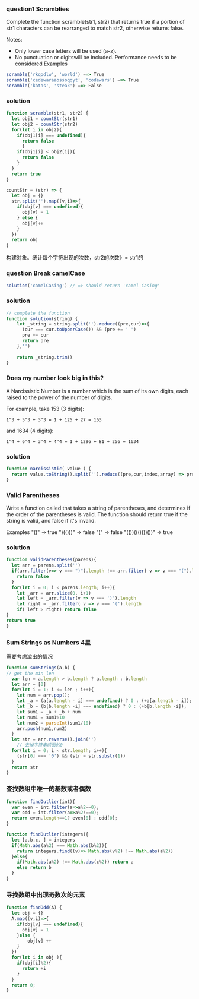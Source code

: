 ### question1 Scramblies

Complete the function scramble(str1, str2) that returns true if a portion of str1 characters can be rearranged to match str2, otherwise returns false.

Notes:

* Only lower case letters will be used (a-z).
* No punctuation or digitswill be included.
Performance needs to be considered
Examples
```js
scramble('rkqodlw', 'world') ==> True
scramble('cedewaraaossoqqyt', 'codewars') ==> True
scramble('katas', 'steak') ==> False
```

### solution
```js
function scramble(str1, str2) {
  let obj1 = countStr(str1)
  let obj2 = countStr(str2)
  for(let i in obj2){
    if(obj1[i] === undefined){
      return false
      }
    if(obj1[i] < obj2[i]){
      return false
    }
  }
  return true
}

countStr = (str) => {
  let obj = {}
  str.split('').map((v,i)=>{
    if(obj[v] === undefined){
      obj[v] = 1
    } else {
      obj[v]++
    }
  })
  return obj
}
```
构建对象。统计每个字符出现的次数，str2的次数》= str1的

### question Break camelCase

```js
solution('camelCasing') // => should return 'camel Casing'
```

### solution

```js
// complete the function
function solution(string) {
    let _string = string.split('').reduce((pre,cur)=>{
      (cur === cur.toUpperCase()) && (pre += ' ')
      pre += cur
      return pre
    },'')
    
    return _string.trim()
}
```

### Does my number look big in this?
A Narcissistic Number is a number which is the sum of its own digits, each raised to the power of the number of digits.

For example, take 153 (3 digits):

    1^3 + 5^3 + 3^3 = 1 + 125 + 27 = 153
and 1634 (4 digits):

    1^4 + 6^4 + 3^4 + 4^4 = 1 + 1296 + 81 + 256 = 1634

### solution

```js
function narcissistic( value ) {
  return value.toString().split('').reduce((pre,cur,index,array) => pre + Math.pow(cur,array.length),0) === value
}

```


### Valid Parentheses
Write a function called that takes a string of parentheses, and determines if the order of the parentheses is valid. The function should return true if the string is valid, and false if it's invalid.

Examples
"()"              =>  true
")(()))"          =>  false
"("               =>  false
"(())((()())())"  =>  true

### solution

```js
function validParentheses(parens){
  let arr = parens.split('')
  if(arr.filter(v=> v === ")").length !== arr.filter( v => v === "(").length){
    return false
  }
  for(let i = 0; i < parens.length; i++){
    let _arr = arr.slice(0, i+1)
    let left = _arr.filter(v => v === ')').length
    let right = _arr.filter( v => v === '(').length
    if( left > right) return false
}
return true
}

```

### Sum Strings as Numbers 4星
需要考虑溢出的情况

```js
function sumStrings(a,b) {
// get the min len
  var len = a.length > b.length ? a.length : b.length
  let arr = [0]
  for(let i = 1; i <= len ; i++){
    let num = arr.pop();
    let _a = (a[a.length - i] === undefined) ? 0 : (+a[a.length - i]);
    let _b = (b[b.length -i] === undefined) ? 0 : (+b[b.length -i]);
    let sum1 = _a + _b + num
    let num1 = sum1%10
    let num2 = parseInt(sum1/10)
    arr.push(num1,num2)
  }
  let str = arr.reverse().join('')
    // 去掉字符串前面的0
  for(let i = 0; i < str.length; i++){
    (str[0] === '0') && (str = str.substr(1))
  }
  return str
}
```

### 查找数组中唯一的基数或者偶数

```js
function findOutlier(int){
  var even = int.filter(a=>a%2==0);
  var odd = int.filter(a=>a%2!==0);
  return even.length==1? even[0] : odd[0];
}
```

```js
function findOutlier(integers){
  let [a,b,c, ] = integers
  if(Math.abs(a%2) === Math.abs(b%2)){
    return integers.find((v)=> Math.abs(v%2) !== Math.abs(a%2))
  }else{
    if(Math.abs(a%2) !== Math.abs(c%2)) return a
    else return b
  }
}
```

### 寻找数组中出现奇数次的元素

```js
function findOdd(A) {
  let obj = {}
  A.map((v,i)=>{
    if(obj[v] === undefined){
      obj[v] = 1
    }else {
        obj[v] ++
    }
  })
  for(let i in obj ){
    if(obj[i]%2){
      return +i
    }
  }
  return 0;
}
```